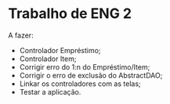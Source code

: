 # Trabalho de ENG 2

A fazer:
- Controlador Empréstimo;
- Controlador Item;
- Corrigir erro do 1:n do Empréstimo/Item;
- Corrigir o erro de exclusão do AbstractDAO;
- Linkar os controladores com as telas;
- Testar a aplicação.